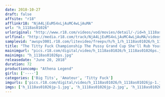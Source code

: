 ```yaml
---
date: 2018-10-27
draft: false
affsite: "r18"
afflinkr18: "NjA4LjEuMS4xLjAuMC4wLjAuMA"
url: "h_1118as01026"
urloriginal: "http://www.r18.com/videos/vod/movies/detail/-/id=h_1118as01026"
urlfinal: "http://media.r18.com/track/NjA4LjEuMS4xLjAuMC4wLjAuMA/videos/vod/movies/detail/-/id=h_1118as01026"
samplevid: "awspv3001.r18.com/litevideo/freepv/h/h_1/h_1118as01026/h_1118as01026_dmb_s.mp4"
title: "The Titty Fuck Championship The Pussy Grand Cup She'll Rub Your Cock Between Her Titties So Hard It'll Burn!"
mainimgurl: "pics.r18.com/digital/video/h_1118as01026/h_1118as01026ps.jpg"
mainimgs: "h_1118as01026ps.jpg"
releasedate: "June 20, 2018"
duration: 72
productioncomp: "Athena Legend"
girls: ['----']
categories: ['Big Tits', 'Amateur', 'Titty Fuck']
imgurls: ['pics.r18.com/digital/video/h_1118as01026/h_1118as01026jp-1.jpg', 'pics.r18.com/digital/video/h_1118as01026/h_1118as01026jp-2.jpg', 'pics.r18.com/digital/video/h_1118as01026/h_1118as01026jp-3.jpg', 'pics.r18.com/digital/video/h_1118as01026/h_1118as01026jp-4.jpg', 'pics.r18.com/digital/video/h_1118as01026/h_1118as01026jp-5.jpg', 'pics.r18.com/digital/video/h_1118as01026/h_1118as01026jp-6.jpg', 'pics.r18.com/digital/video/h_1118as01026/h_1118as01026jp-7.jpg', 'pics.r18.com/digital/video/h_1118as01026/h_1118as01026jp-8.jpg', 'pics.r18.com/digital/video/h_1118as01026/h_1118as01026jp-9.jpg', 'pics.r18.com/digital/video/h_1118as01026/h_1118as01026jp-10.jpg', 'pics.r18.com/digital/video/h_1118as01026/h_1118as01026jp-11.jpg', 'pics.r18.com/digital/video/h_1118as01026/h_1118as01026jp-12.jpg', 'pics.r18.com/digital/video/h_1118as01026/h_1118as01026jp-13.jpg', 'pics.r18.com/digital/video/h_1118as01026/h_1118as01026jp-14.jpg', 'pics.r18.com/digital/video/h_1118as01026/h_1118as01026jp-15.jpg', 'pics.r18.com/digital/video/h_1118as01026/h_1118as01026jp-16.jpg', 'pics.r18.com/digital/video/h_1118as01026/h_1118as01026jp-17.jpg', 'pics.r18.com/digital/video/h_1118as01026/h_1118as01026jp-18.jpg', 'pics.r18.com/digital/video/h_1118as01026/h_1118as01026jp-19.jpg', 'pics.r18.com/digital/video/h_1118as01026/h_1118as01026jp-20.jpg']
imgs: ['h_1118as01026jp-1.jpg', 'h_1118as01026jp-2.jpg', 'h_1118as01026jp-3.jpg', 'h_1118as01026jp-4.jpg', 'h_1118as01026jp-5.jpg', 'h_1118as01026jp-6.jpg', 'h_1118as01026jp-7.jpg', 'h_1118as01026jp-8.jpg', 'h_1118as01026jp-9.jpg', 'h_1118as01026jp-10.jpg', 'h_1118as01026jp-11.jpg', 'h_1118as01026jp-12.jpg', 'h_1118as01026jp-13.jpg', 'h_1118as01026jp-14.jpg', 'h_1118as01026jp-15.jpg', 'h_1118as01026jp-16.jpg', 'h_1118as01026jp-17.jpg', 'h_1118as01026jp-18.jpg', 'h_1118as01026jp-19.jpg', 'h_1118as01026jp-20.jpg']
---
```

